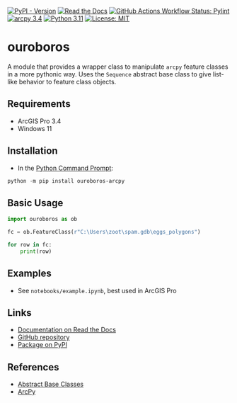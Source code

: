 [![PyPI - Version](https://img.shields.io/pypi/v/ouroboros-arcpy)](https://pypi.org/project/ouroboros-arcpy/)
[![Read the Docs](https://img.shields.io/readthedocs/ouroboros-arcpy)](https://ouroboros-arcpy.readthedocs.io/)
[![GitHub Actions Workflow Status: Pylint](https://img.shields.io/github/actions/workflow/status/corbel-spatial/ouroboros/pylint.yml?label=pylint)](https://github.com/corbel-spatial/ouroboros/actions/workflows/pylint.yml)
[![arcpy 3.4](https://img.shields.io/badge/arcpy-3.4-blue?logo=arcgis&logoColor=fff)](https://pro.arcgis.com/en/pro-app/3.4/arcpy/get-started/what-is-arcpy-.htm)
[![Python 3.11](https://img.shields.io/badge/Python-3.11-blue?logo=python&logoColor=FFD43B&labelColor=306998&color=FFD43B)](https://pro.arcgis.com/en/pro-app/latest/arcpy/get-started/installing-python-for-arcgis-pro.htm)
[![License: MIT](https://img.shields.io/badge/License-MIT-lightgrey.svg)](https://github.com/corbel-spatial/ouroboros?tab=MIT-1-ov-file)

# ouroboros

A module that provides a wrapper class to manipulate `arcpy` feature classes in a more pythonic way. Uses the `Sequence` abstract base class to give list-like behavior to feature class objects.

## Requirements

- ArcGIS Pro 3.4
- Windows 11
  
## Installation

- In the [Python Command Prompt](https://developers.arcgis.com/python/latest/guide/install-and-set-up/#installation-using-python-command-prompt):

```PowerShell
python -m pip install ouroboros-arcpy
```

## Basic Usage

```Python
import ouroboros as ob

fc = ob.FeatureClass(r"C:\Users\zoot\spam.gdb\eggs_polygons")

for row in fc:
    print(row)
```

## Examples

- See `notebooks/example.ipynb`, best used in ArcGIS Pro

## Links

- [Documentation on Read the Docs](https://ouroboros-arcpy.readthedocs.io/)
- [GitHub repository](https://github.com/corbel-spatial/ouroboros)
- [Package on PyPI](https://pypi.org/project/ouroboros-arcpy/)

## References

- [Abstract Base Classes](https://docs.python.org/3/library/collections.abc.html)
- [ArcPy](https://pro.arcgis.com/en/pro-app/latest/arcpy/get-started/what-is-arcpy-.htm)
